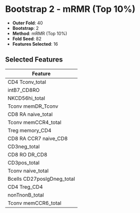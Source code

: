 # Bootstrap 2 - mRMR (Top 10%)

- **Outer Fold**: 40
- **Bootstrap**: 2
- **Method**: mRMR (Top 10%)
- **Fold Seed**: 82
- **Features Selected**: 16

## Selected Features

| Feature |
|---------|
| CD4 Tconv_total |
| intB7_CD8RO |
| NKCD56hi_total |
| Tconv memDR_Tconv |
| CD8 RA naive_total |
| Tconv memCCR4_total |
| Treg memory_CD4 |
| CD8 RA CCR7 naive_CD8 |
| CD3neg_total |
| CD8 RO DR_CD8 |
| CD3pos_total |
| Tconv naive_total |
| Bcells CD27posIgDneg_total |
| CD4 Treg_CD4 |
| nonTnonB_total |
| Tconv memCCR6_total |
